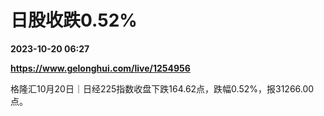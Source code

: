 # 日股收跌0.52%

**2023-10-20 06:27**

**https://www.gelonghui.com/live/1254956**

格隆汇10月20日｜日经225指数收盘下跌164.62点，跌幅0.52%，报31266.00点。